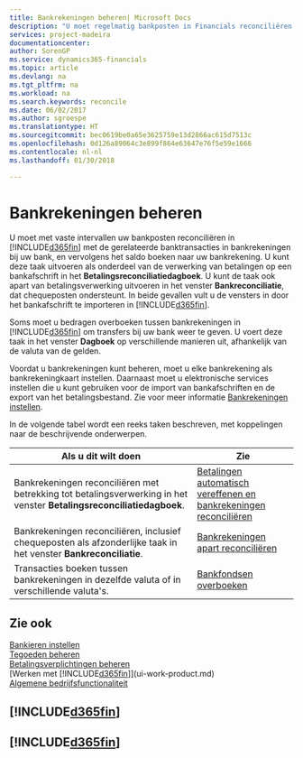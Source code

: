 ```yaml
---
title: Bankrekeningen beheren| Microsoft Docs
description: "U moet regelmatig bankposten in Financials reconciliëren met de gerelateerde banktransacties in uw bankrekeningen."
services: project-madeira
documentationcenter: 
author: SorenGP
ms.service: dynamics365-financials
ms.topic: article
ms.devlang: na
ms.tgt_pltfrm: na
ms.workload: na
ms.search.keywords: reconcile
ms.date: 06/02/2017
ms.author: sgroespe
ms.translationtype: HT
ms.sourcegitcommit: bec0619be0a65e3625759e13d2866ac615d7513c
ms.openlocfilehash: 0d126a89064c3e899f864e63647e76f5e59e1666
ms.contentlocale: nl-nl
ms.lasthandoff: 01/30/2018

---
```

# <a name="managing-bank-accounts"></a>Bankrekeningen beheren
U moet met vaste intervallen uw bankposten reconciliëren in [!INCLUDE[d365fin](includes/d365fin_md.md)] met de gerelateerde banktransacties in bankrekeningen bij uw bank, en vervolgens het saldo boeken naar uw bankrekening. U kunt deze taak uitvoeren als onderdeel van de verwerking van betalingen op een bankafschrift in het **Betalingsreconciliatiedagboek**. U kunt de taak ook apart van betalingsverwerking uitvoeren in het venster **Bankreconciliatie**, dat chequeposten ondersteunt. In beide gevallen vult u de vensters in door het bankafschrift te importeren in [!INCLUDE[d365fin](includes/d365fin_md.md)].

Soms moet u bedragen overboeken tussen bankrekeningen in [!INCLUDE[d365fin](includes/d365fin_md.md)] om transfers bij uw bank weer te geven. U voert deze taak in het venster **Dagboek** op verschillende manieren uit, afhankelijk van de valuta van de gelden.

Voordat u bankrekeningen kunt beheren, moet u elke bankrekening als bankrekeningkaart instellen. Daarnaast moet u elektronische services instellen die u kunt gebruiken voor de import van bankafschriften en de export van het betalingsbestand. Zie voor meer informatie [Bankrekeningen instellen](bank-setup-banking.md).

In de volgende tabel wordt een reeks taken beschreven, met koppelingen naar de beschrijvende onderwerpen.

| Als u dit wilt doen | Zie |
| --- | --- |
| Bankrekeningen reconciliëren met betrekking tot betalingsverwerking in het venster **Betalingsreconciliatiedagboek**. |[Betalingen automatisch vereffenen en bankrekeningen reconciliëren](receivables-apply-payments-auto-reconcile-bank-accounts.md) |
| Bankrekeningen reconciliëren, inclusief chequeposten als afzonderlijke taak in het venster **Bankreconciliatie**. |[Bankrekeningen apart reconciliëren](bank-how-reconcile-bank-accounts-separately.md) |
| Transacties boeken tussen bankrekeningen in dezelfde valuta of in verschillende valuta's. |[Bankfondsen overboeken](bank-how-transfer-bank-funds.md) |

## <a name="see-also"></a>Zie ook
[Bankieren instellen](bank-setup-banking.md)  
[Tegoeden beheren](receivables-manage-receivables.md)  
[Betalingsverplichtingen beheren](payables-manage-payables.md)    
[Werken met [!INCLUDE[d365fin](includes/d365fin_md.md)]](ui-work-product.md)  
[Algemene bedrijfsfunctionaliteit](ui-across-business-areas.md)  

## [!INCLUDE[d365fin](includes/free_trial_md.md)]  
## [!INCLUDE[d365fin](includes/training_link_md.md)]

